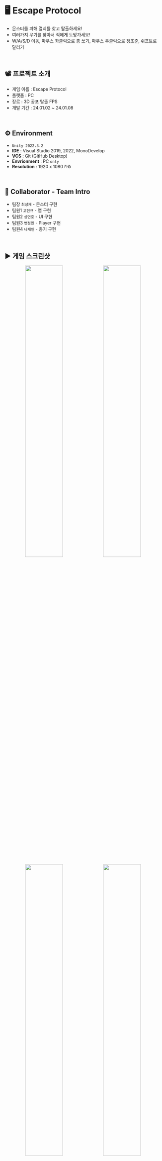 # 🖥️ Escape Protocol

+ 몬스터를 피해 열쇠를 찾고 탈출하세요!
+ 여러가지 무기를 찾아서 적에게 도망가세요!
+ W/A/S/D 이동, 마우스 좌클릭으로 총 쏘기, 마우스 우클릭으로 정조준, 쉬프트로 달리기
<br/>

## 📽️ 프로젝트 소개
 - 게임 이름 : Escape Protocol
 - 플랫폼 : PC
 - 장르 : 3D 공포 탈출 FPS 
 - 개발 기간 : 24.01.02 ~ 24.01.08
<br/>

## ⚙️ Environment

- `Unity 2022.3.2`
- **IDE** : Visual Studio 2019, 2022, MonoDevelop
- **VCS** : Git (GitHub Desktop)
- **Envrionment** : PC `only`
- **Resolution** :	1920 x 1080 `FHD`
<br/>

## 👤 Collaborator - Team Intro
- 팀장  `최성재` - 몬스터 구현
- 팀원1 `고현규` - 맵 구현
- 팀원2 `성연호` - UI 구현
- 팀원3 `변정민` - Player 구현
- 팀원4 `나재민` - 총기 구현
<br/>

## ▶️ 게임 스크린샷

<p align="center">
  <img src="https://github.com/GAMGDOG/UnityTeamProject_2024_01_02/assets/149379194/7828c86e-4dde-4601-be6e-f03253fa70a8" width="49%"/>
  <img src="https://github.com/GAMGDOG/UnityTeamProject_2024_01_02/assets/149379194/463404d1-37e0-48d3-9623-210877bb73a9" width="49%"/>
</p>
<p align="center">
  <img src="https://github.com/GAMGDOG/UnityTeamProject_2024_01_02/assets/149379194/10c35733-6d52-4d46-83c4-fea6360ce3be" width="49%"/>
  <img src="https://github.com/GAMGDOG/UnityTeamProject_2024_01_02/assets/149379194/ef5d987d-5f20-4f06-aaa9-341dac8bbe6e" width="49%"/>
  </p>
<p align="center">
  <img src="https://github.com/GAMGDOG/UnityTeamProject_2024_01_02/assets/149379194/6766bd34-83e9-49be-aee5-d9ab0d3059a4" width="49%"/>
  <img src="https://github.com/GAMGDOG/UnityTeamProject_2024_01_02/assets/149379194/cd34afb4-389b-442e-8bae-163c19f7f46d" width="49%"/>
</p>
<p align="center">
  <img src="https://github.com/GAMGDOG/UnityTeamProject_2024_01_02/assets/149379194/5ffe6eb3-a1a2-4c93-b861-a360029c0259" width="49%"/>
  <img src="https://github.com/GAMGDOG/UnityTeamProject_2024_01_02/assets/149379194/0a970e77-75db-4c28-a0c0-8d252a839e38" width="49%"/>
</p>
<br/>

## ✏️ 구현 기능

### 1. 총기 구현
<img src="https://github.com/JaeMinNa/Ocean_Bloom/assets/149379194/c9e5fc85-379d-4666-a2f8-c4e55928fdaa" width="50%"/>

- Physics.Raycast로 총알 프리팹 생성 없이 총기 구현
```C#
if (Physics.Raycast(Camera.main.transform.position, Camera.main.transform.forward, out _hitInfo, 50f))
{
    Debug.Log(_hitInfo.transform.name);
}
```

- 카메라 rotation 값을 변경해서 총기 반동을 구현
```C#
IEnumerator CORetroAction()
{
    Vector3 recoilBack = new Vector3(CurrentGun.OriginPos.x, CurrentGun.OriginPos.y, CurrentGun.OriginPos.z - CurrentGun.RetroActionForce);
    CurrentGun.transform.localPosition = CurrentGun.OriginPos;

    // 반동 시작
    while (CurrentGun.transform.localPosition.z >= CurrentGun.OriginPos.z - CurrentGun.RetroActionForce + 0.02f)
    {
        CurrentGun.transform.localPosition = Vector3.Lerp(CurrentGun.transform.localPosition, recoilBack, 0.4f);
        _pov.m_VerticalAxis.Value += -CurrentGun.RetroActionForce;
        yield return null;
    }

    // 원위치
    while (CurrentGun.transform.localPosition != CurrentGun.OriginPos)
    {
        CurrentGun.transform.localPosition = Vector3.Lerp(CurrentGun.transform.localPosition, CurrentGun.OriginPos, 0.1f);
        yield return null;
    }
}
```

- Raycast의 뱡향에 일정한 랜덤 값을 더해서 총기 정확도 구현
```C#
private void Hit()
{
    Vector3 randomRange = new Vector3(Random.Range(-_currentGun.Accuracy, _currentGun.Accuracy), Random.Range(-_currentGun.Accuracy, _currentGun.Accuracy), 0);

    if (Physics.Raycast(Camera.main.transform.position, Camera.main.transform.forward + randomRange, out _hitInfo, _currentGun.Range))
    {
        GameObject clone = Instantiate(_currentGun.HitEffectPrefab, _hitInfo.point, Quaternion.LookRotation(_hitInfo.normal));
    }
}
```
<br/>

### 2. 총기 교체 구현
<img src="https://github.com/JaeMinNa/Ocean_Bloom/assets/149379194/bbb79a30-6e92-4124-bd3c-720e275679a1" width="50%"/>

- 총 아이템을 먹으면 무기가 교체되도록 구현
```C#
public void EquipM4()
{
    foreach(GameObject gun in _gunHolders)
    {
        gun.SetActive(false);
    }

    CurrentGun = _gunHolders[1].GetComponent<Gun>();
    _gunHolders[1].SetActive(true);
}
```

- Player의 자식에 있는 GunHolder에서 해당 무기가 SetActive(true) 설정, 기존 무기는 SetActive(false)
<br/>

## 💥 트러블 슈팅

### 1. VirtualCamera의 총기 반동 구현
- MainCamera의 rotation 값을 변경해도 카메라 회전이 적용되지 않음
 <img src="https://github.com/JaeMinNa/Ocean_Bloom/assets/149379194/1f8fd08a-bed3-42cd-92e5-32bc33194c86" width="50%"/>

```C#
while (_currentGun.transform.localPosition.z >= _originPos.z - _currentGun.RetroActionForce + 0.02f)
{
    _currentGun.transform.localPosition = Vector3.Lerp(_currentGun.transform.localPosition, recoilBack, 0.4f);
    Camera.main.transform.localEulerAngles += new Vector3(-10, 0, 0);
    yield return null;
}
```
 
- Player가 시네머신 카메라를 사용하기 때문에 VirtualCamera에 접근해서 CinemachinePOV의 VerticalAxis 값을 변경
<img src="https://github.com/JaeMinNa/Ocean_Bloom/assets/149379194/d7b8cf0c-625d-4e5a-926c-baaccd155e6b" width="50%"/>

```C#
using Cinemachine;

[SerializeField] private CinemachineVirtualCamera _virtualCamera;
private CinemachinePOV _pov;

private void Awake()
{
    _pov = _virtualCamera.GetCinemachineComponent<CinemachinePOV>();
}

IEnumerator CORetroAction()
{
    while (_currentGun.transform.localPosition.z >= _originPos.z - _currentGun.RetroActionForce + 0.02f)
    {
        _currentGun.transform.localPosition = Vector3.Lerp(_currentGun.transform.localPosition, recoilBack, 0.4f);
        _pov.m_VerticalAxis.Value += -_currentGun.RetroActionForce;
        yield return null;
    }
}
```
<br/>

### 2. Physics.Raycast의 방향을 조절한 총기 정확도 구현
- 기존 Raycast의 시작점에서 일정한 랜덤 값을 더해서 구현한 방법은 멀리 있는 물체를 쏠 때보다 가까이 있는 물체를 쏠 때, 정확도가 더 낮아짐
<img src="https://github.com/JaeMinNa/Ocean_Bloom/assets/149379194/c86b3603-12c6-43a4-a631-2636a58f62bc" width="50%"/>

```C#
private void Hit()
{
    Vector3 randomRange = new Vector3(Random.Range(-_currentGun.Accuracy, _currentGun.Accuracy), Random.Range(-_currentGun.Accuracy, _currentGun.Accuracy), Random.Range(-_currentGun.Accuracy, _currentGun.Accuracy));

    if (Physics.Raycast(Camera.main.transform.position + randomRange, Camera.main.transform.forward, out _hitInfo, _currentGun.Range))
    {
        GameObject clone = Instantiate(_currentGun.HitEffectPrefab, _hitInfo.point, Quaternion.LookRotation(_hitInfo.normal));
    }
}
```

- 거리가 가까울수록 MainCamera의 중앙에서 벗어나는 실제 거리가 멀어짐
- Raycast의 방향을 바꾸는 방법으로 멀어질수록 총기 정확도가 낮아지도록 개선
<img src="https://github.com/JaeMinNa/Ocean_Bloom/assets/149379194/bd449d77-a326-47b6-89b8-4babd59688fd" width="50%"/>

```C#
private void Hit()
{
    Vector3 randomRange = new Vector3(Random.Range(-_currentGun.Accuracy, _currentGun.Accuracy), Random.Range(-_currentGun.Accuracy, _currentGun.Accuracy), 0);

    if (Physics.Raycast(Camera.main.transform.position, Camera.main.transform.forward + randomRange, out _hitInfo, _currentGun.Range))
    {
        GameObject clone = Instantiate(_currentGun.HitEffectPrefab, _hitInfo.point, Quaternion.LookRotation(_hitInfo.normal));
    }
}
```
<br/>

## 🎮 전체 구현 기능
* 캐릭터의 이동 및 기본 동작
  * 캐릭터, 몬스터 FSM 구현
  * W/A/S/D 이동 구현
* 레벨 디자인
  * Stage 1 : Key 1개를 찾아서 탈출
  * Stage 2 : Key 3개를 찾아서 탈출
* 충돌 처리 및 피해량 계산
  * RayCast로 Player 공격 구현
* UI/UX 요소
  * Player Hp, Stamin 구현
  * 총알 갯수 표시
  * Loby, 일시정지 구현
* 다양한 무기
  * HandGun1, M4, M82 구현
* 난이도 설정
  * Normal, HardCore 설정
  * HardCore 시, 몬스터 이동속도 증가
* 미션 시스템
  * 현재 수행해야 할 미션 표시
* AI 적 캐릭터
  * 일정 범위 안의 Player를 쫒아오는 몬스터 구현
* 사운드 및 음악 효과
  * 배경음 구현
  * 여러가지 기타 사운드 구현
* 특수 효과 및 파티클 시스템
  * 총기 Effect, Particle System 구현
* 총기 구현
  * 마우스 좌 클릭으로 총 발사
  * 총기 반동, 정확도 구현
<br/>

## 📋 프로젝트 회고
### 잘한 점
 - 실제 총기와 비슷하게 총기 구현
 - 유니티 3D 프로젝트를 처음으로 시도
<br/>

### 한계
- 2개의 스테이지만 존재
- 적, 아이템 등 게임 요소가 부족
<br/>

### 소감
처음 유니티 3D에 도전한 프로젝트였고, 전체적으로 좋은 평을 받을 수 있어서 의미가 있는 프로젝트였습니다. 직접 고민하고 구현한 총기에 대해서 좋은 평을 받아서 보람을 크게 느꼈습니다.
